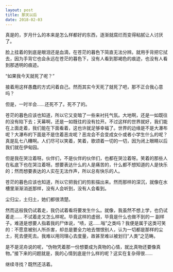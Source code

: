 ```yaml
---
layout: post
title: 那天以后
date: 2018-02-03
---
```


真是的，岁月什么的本来是怎么样都好的东西，逐渐就腐烂而变得粘腻让人讨厌了。

脸上挂着的到底是眼泪还是血滴，在苍茫的暮色下简直无法分辨。就用手背把它拭去，因为手背它也会永远在苍茫的暮色下，没有人看到那褐色的痕迹，也没有人看到那透明的痕迹。

“如果我今天就死了呢？”

接着用这样愚蠢的方式问着自己。然而其实今天死了就死了吧，那不正合我心意吗？

但是，一时半会……还死不了。死不了的。

苍茫的暮色应该也知道，所以它又变暗了一些来衬托气氛。大地啊，还是一如既往的没有陷下去；天幕啊，还是一如既往的没有拉开。不过这样的世界就好，我们能在上面走着，我们能在下面看着，这也许就足够幸福了。世界的边缘是不是大瀑布呢？大瀑布的下面是不是住着恶龙呢？恶龙会不会变成女仆或者小学生什么的呢？真是乱七八糟啊。人们尽可以笑着，笑着，歌颂着一切的一切，因为闭上眼睛以后我们就在伊甸园。

但是我在哭泣着呀。伙伴们，不是伙伴的伙伴们，也都在哭泣着呀。笑着的那些人在私底下也在哭泣着呀。想要表达什么的人是痛苦的，什么都不想知道的人是快乐的；然而想要表达的人实在无法作声，所以总有快乐的人。

苍茫的暮色应该也知道，所以它把我们的剪影描出来。然而那样的深沉，就像在水槽里渐渐消逝那样，没有人会听到，没有人会看到。

尘归尘，土归土，她们都很清楚。

然而这般我仍试着走，我仍试着看将要发生什么。就像，我虽然不想上学，也仍试着走…… 不试着走又怎么样呢。毕竟这样的虚弱，毕竟是什么也做不到的一
副样子。难道是想要人指着我的尸体说，“啧，这……嗡”之类吗？我便是属于这类可笑的：不愿意被别人所杀害，却总是要全力地去憎恨别人，认为一切都是那样的尘土，死去便死去。我难以用同理心去度量，故甚至难以被划归“人类”之范畴。

是不是泥舟说的呢，“伪物凭着那一份想要成为真物的心情，就比真物还要像真物。”接下来的问题就是，我的心情到底是什么样的呢？这实在复杂得很……

继续寻找？既然还活着。
